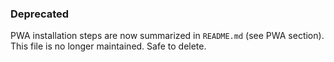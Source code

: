 ### Deprecated

PWA installation steps are now summarized in `README.md` (see PWA section). This file is no longer maintained. Safe to delete.
